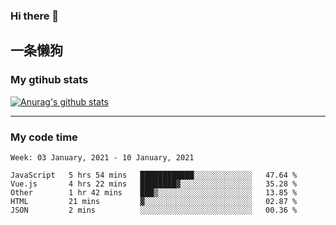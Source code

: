 ### Hi there 👋

## 一条懒狗
<!--
**kiss-me-quickly/kiss-me-quickly** is a ✨ _special_ ✨ repository because its `README.md` (this file) appears on your GitHub profile.

Here are some ideas to get you started:

- 🔭 I’m currently working on ...
- 🌱 I’m currently learning ...
- 👯 I’m looking to collaborate on ...
- 🤔 I’m looking for help with ...
- 💬 Ask me about ...
- 📫 How to reach me: ...
- 😄 Pronouns: ...
- ⚡ Fun fact: ...
-->


### My gtihub stats

[![Anurag's github stats](https://github-readme-stats.vercel.app/api?username=kiss-me-quickly)](https://github.com/anuraghazra/github-readme-stats)

***

### My code time

<!--START_SECTION:waka-->
```text
Week: 03 January, 2021 - 10 January, 2021

JavaScript   5 hrs 54 mins   ████████████░░░░░░░░░░░░░   47.64 % 
Vue.js       4 hrs 22 mins   ████████▓░░░░░░░░░░░░░░░░   35.28 % 
Other        1 hr 42 mins    ███▒░░░░░░░░░░░░░░░░░░░░░   13.85 % 
HTML         21 mins         ▓░░░░░░░░░░░░░░░░░░░░░░░░   02.87 % 
JSON         2 mins          ░░░░░░░░░░░░░░░░░░░░░░░░░   00.36 % 
```
<!--END_SECTION:waka-->
